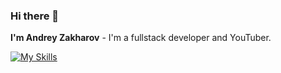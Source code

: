 ### Hi there 👋

**I'm Andrey Zakharov** - I'm a fullstack developer and YouTuber.

<!--
**ZakharovAndrew/ZakharovAndrew** is a ✨ _special_ ✨ repository because its `README.md` (this file) appears on your GitHub profile.

Here are some ideas to get you started:

- 🔭 I’m currently working on ...
- 🌱 I’m currently learning ...
- 👯 I’m looking to collaborate on ...
- 🤔 I’m looking for help with ...
- 💬 Ask me about ...
- 📫 How to reach me: ...
- 😄 Pronouns: ...
- ⚡ Fun fact: ...
-->

[![My Skills](https://skillicons.dev/icons?i=js,html,css,php,python,linux,jquery,ps,mysql,nodejs,postgres,nginx)](https://skillicons.dev)
